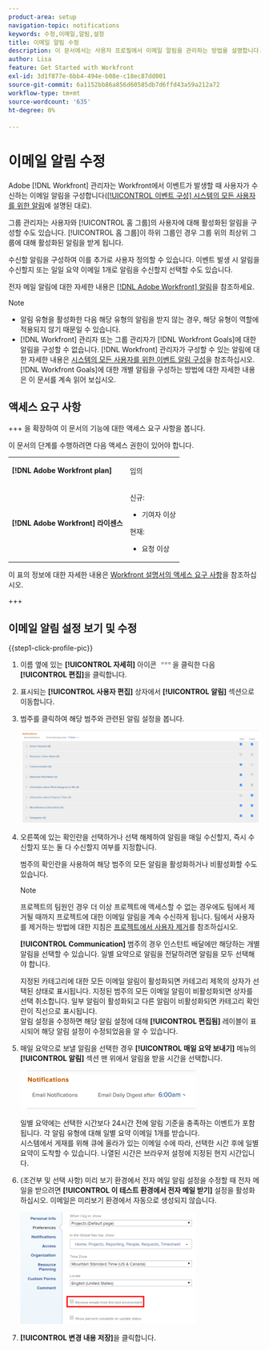 ```yaml
---
product-area: setup
navigation-topic: notifications
keywords: 수정,이메일,알림,설정
title: 이메일 알림 수정
description: 이 문서에서는 사용자 프로필에서 이메일 알림을 관리하는 방법을 설명합니다.
author: Lisa
feature: Get Started with Workfront
exl-id: 3d1f877e-6bb4-494e-b08e-c18ec87dd001
source-git-commit: 6a1152bb86a856d60585db7d6ffd43a59a212a72
workflow-type: tm+mt
source-wordcount: '635'
ht-degree: 0%

---
```


# 이메일 알림 수정

<!-- Audited: 1/2024 -->

Adobe [!DNL Workfront] 관리자는 Workfront에서 이벤트가 발생할 때 사용자가 수신하는 이메일 알림을 구성합니다([[!UICONTROL 이벤트 구성] 시스템의 모든 사용자를 위한 알림](../../administration-and-setup/manage-workfront/emails/configure-event-notifications-for-everyone-in-the-system.md)에 설명된 대로).

그룹 관리자는 사용자와 [!UICONTROL 홈 그룹]의 사용자에 대해 활성화된 알림을 구성할 수도 있습니다. [!UICONTROL 홈 그룹]이 하위 그룹인 경우 그룹 위의 최상위 그룹에 대해 활성화된 알림을 받게 됩니다.

수신할 알림을 구성하여 이를 추가로 사용자 정의할 수 있습니다. 이벤트 발생 시 알림을 수신할지 또는 일일 요약 이메일 1개로 알림을 수신할지 선택할 수도 있습니다.

전자 메일 알림에 대한 자세한 내용은 [[!DNL Adobe Workfront] 알림](../../workfront-basics/using-notifications/wf-notifications.md)을 참조하세요.

>[!NOTE]
>
>* 알림 유형을 활성화한 다음 해당 유형의 알림을 받지 않는 경우, 해당 유형이 역할에 적용되지 않기 때문일 수 있습니다.
>* [!DNL Workfront] 관리자 또는 그룹 관리자가 [!DNL Workfront Goals]에 대한 알림을 구성할 수 없습니다. [!DNL Workfront] 관리자가 구성할 수 있는 알림에 대한 자세한 내용은 [시스템의 모든 사용자를 위한 이벤트 알림 구성](../../administration-and-setup/manage-workfront/emails/configure-event-notifications-for-everyone-in-the-system.md)을 참조하십시오. [!DNL Workfront Goals]에 대한 개별 알림을 구성하는 방법에 대한 자세한 내용은 이 문서를 계속 읽어 보십시오.
>

## 액세스 요구 사항

+++ 을 확장하여 이 문서의 기능에 대한 액세스 요구 사항을 봅니다.

이 문서의 단계를 수행하려면 다음 액세스 권한이 있어야 합니다.

<table style="table-layout:auto"> 
 <col> 
 </col> 
 <col> 
 </col> 
 <tbody> 
  <tr> 
   <td role="rowheader"><strong>[!DNL Adobe Workfront plan]</strong></td> 
   <td> <p>임의</p> </td> 
  </tr> 
  <tr> 
   <td role="rowheader"><strong>[!DNL Adobe Workfront] 라이센스</strong></td> 
   <td>  <p>신규:</p> 
   <ul><li>기여자 이상</li></ul>
   <p>현재:</p>
   <ul><li>요청 이상</li></ul>
   </td> 
  </tr> 
 </tbody> 
</table>

이 표의 정보에 대한 자세한 내용은 [Workfront 설명서의 액세스 요구 사항](/help/quicksilver/administration-and-setup/add-users/access-levels-and-object-permissions/access-level-requirements-in-documentation.md)을 참조하십시오.

+++

## 이메일 알림 설정 보기 및 수정

{{step1-click-profile-pic}}

1. 이름 옆에 있는 **[!UICONTROL 자세히]** 아이콘 ![자세히 아이콘](assets/more-icon.png)을 클릭한 다음 **[!UICONTROL 편집]**&#x200B;을 클릭합니다.

1. 표시되는 **[!UICONTROL 사용자 편집]** 상자에서 **[!UICONTROL 알림]** 섹션으로 이동합니다.

1. 범주를 클릭하여 해당 범주와 관련된 알림 설정을 봅니다.

   ![내 프로필 알림](assets/my-profile-notifications.png)

1. 오른쪽에 있는 확인란을 선택하거나 선택 해제하여 알림을 매일 수신할지, 즉시 수신할지 또는 둘 다 수신할지 여부를 지정합니다.

   범주의 확인란을 사용하여 해당 범주의 모든 알림을 활성화하거나 비활성화할 수도 있습니다.

   >[!NOTE]
   >
   >프로젝트의 팀원인 경우 더 이상 프로젝트에 액세스할 수 없는 경우에도 팀에서 제거될 때까지 프로젝트에 대한 이메일 알림을 계속 수신하게 됩니다. 팀에서 사용자를 제거하는 방법에 대한 지침은 [프로젝트에서 사용자 제거](../../manage-work/projects/manage-projects/remove-users-from-projects.md)를 참조하십시오.

   **[!UICONTROL Communication]** 범주의 경우 인스턴트 배달에만 해당하는 개별 알림을 선택할 수 있습니다. 일별 요약으로 알림을 전달하려면 알림을 모두 선택해야 합니다.

   지정된 카테고리에 대한 모든 이메일 알림이 활성화되면 카테고리 제목의 상자가 선택된 상태로 표시됩니다. 지정된 범주의 모든 이메일 알림이 비활성화되면 상자를 선택 취소합니다. 일부 알림이 활성화되고 다른 알림이 비활성화되면 카테고리 확인란이 직선으로 표시됩니다.\
   알림 설정을 수정하면 해당 알림 설정에 대해 **[!UICONTROL 편집됨]** 레이블이 표시되어 해당 알림 설정이 수정되었음을 알 수 있습니다.

1. 매일 요약으로 보낼 알림을 선택한 경우 **[!UICONTROL 매일 요약 보내기]** 메뉴의 **[!UICONTROL 알림]** 섹션 맨 위에서 알림을 받을 시간을 선택합니다.

   ![일별 요약 선택 시간](assets/digest-time-stamp-my-settings-350x78.png)

   일별 요약에는 선택한 시간보다 24시간 전에 알림 기준을 충족하는 이벤트가 포함됩니다. 각 알림 유형에 대해 일별 요약 이메일 1개를 받습니다.\
   시스템에서 게재를 위해 큐에 올라가 있는 이메일 수에 따라, 선택한 시간 후에 일별 요약이 도착할 수 있습니다. 나열된 시간은 브라우저 설정에 지정된 현지 시간입니다.

1. (조건부 및 선택 사항) 미리 보기 환경에서 전자 메일 알림 설정을 수정할 때 전자 메일을 받으려면 **[!UICONTROL 이 테스트 환경에서 전자 메일 받기]** 설정을 활성화하십시오. 이메일은 미리보기 환경에서 자동으로 생성되지 않습니다.

   ![샌드박스에서 전자 메일 받기](assets/receive-emails-from-sandbox-setting-edit-350x223.png)

1. **[!UICONTROL 변경 내용 저장]**&#x200B;을 클릭합니다.
